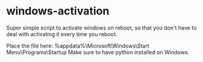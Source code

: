 # windows-activation
Super simple script to activate windows on reboot, so that you don't have to deal with activating it every time you reboot.

Place the file here:  %appdata%\Microsoft\Windows\Start Menu\Programs\Startup
Make sure to have python installed on Windows.
